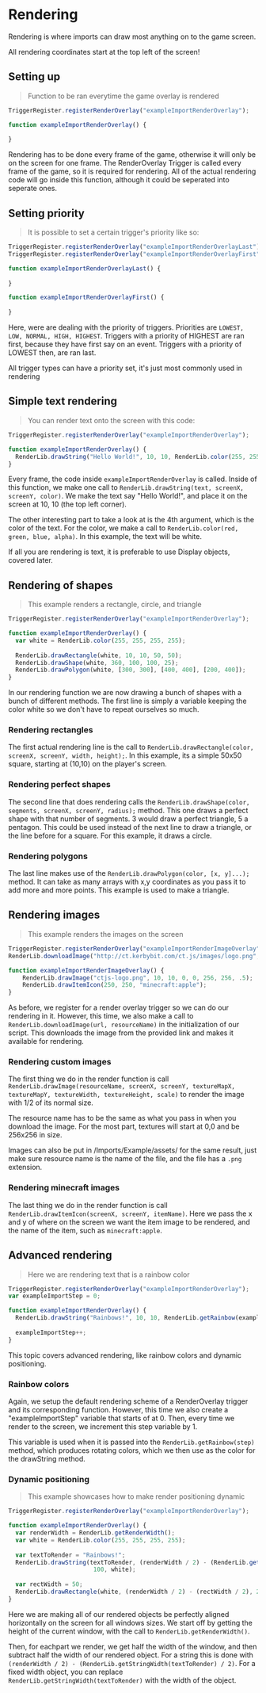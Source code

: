 # Rendering

Rendering is where imports can draw most anything on to the game screen.

<aside class="notice">All rendering coordinates start at the top left of the screen!</aside>

## Setting up

> Function to be ran everytime the game overlay is rendered

```javascript
TriggerRegister.registerRenderOverlay("exampleImportRenderOverlay");

function exampleImportRenderOverlay() {
  
}
```

Rendering has to be done every frame of the game, otherwise it will only be on the screen for one frame.
The RenderOverlay Trigger is called every frame of the game, so it is required for rendering. All of the actual
rendering code will go inside this function, although it could be seperated into seperate ones.

## Setting priority

>It is possible to set a certain trigger's priority like so:

```javascript
TriggerRegister.registerRenderOverlay("exampleImportRenderOverlayLast").setPriority(Priority.LOWEST);
TriggerRegister.registerRenderOverlay("exampleImportRenderOverlayFirst").setPriority(Priority.HIGHEST);

function exampleImportRenderOverlayLast() {
  
}

function exampleImportRenderOverlayFirst() {
  
}
```

Here, were are dealing with the priority of triggers. Priorities are `LOWEST, LOW, NORMAL, HIGH, HIGHEST`.
Triggers with a priority of HIGHEST are ran first, because they have first say on an event. Triggers with a priority of LOWEST
then, are ran last.

<aside class="notice">All trigger types can have a priority set, it's just most commonly used in rendering</aside>

## Simple text rendering

>You can render text onto the screen with this code:

```javascript
TriggerRegister.registerRenderOverlay("exampleImportRenderOverlay");

function exampleImportRenderOverlay() {
  RenderLib.drawString("Hello World!", 10, 10, RenderLib.color(255, 255, 255, 255));
}
```

Every frame, the code inside `exampleImportRenderOverlay` is called. Inside of this function, we make one call
to `RenderLib.drawString(text, screenX, screenY, color)`. We make the text say "Hello World!", and place it on the screen
at 10, 10 (the top left corner).

The other interesting part to take a look at is the 4th argument, which is the color of the
text. For the color, we make a call to `RenderLib.color(red, green, blue, alpha)`. In this example, the text will be white.

<aside class="warning">If all you are rendering is text, it is preferable to use Display objects, covered later.</aside>

## Rendering of shapes

>This example renders a rectangle, circle, and triangle

```javascript
TriggerRegister.registerRenderOverlay("exampleImportRenderOverlay");

function exampleImportRenderOverlay() {
  var white = RenderLib.color(255, 255, 255, 255);
  
  RenderLib.drawRectangle(white, 10, 10, 50, 50);
  RenderLib.drawShape(white, 360, 100, 100, 25);
  RenderLib.drawPolygon(white, [300, 300], [400, 400], [200, 400]);
}
```

In our rendering function we are now drawing a bunch of shapes with a bunch of different methods.
The first line is simply a variable keeping the color white so we don't have to repeat ourselves so much.

### Rendering rectangles

The first actual rendering line is the call to `RenderLib.drawRectangle(color, screenX, screenY, width, height);`.
In this example, its a simple 50x50 square, starting at (10,10) on the player's screen.

### Rendering perfect shapes

The second line that does rendering calls the `RenderLib.drawShape(color, segments, screenX, screenY, radius);` method.
This one draws a perfect shape with that number of segments. 3 would draw a perfect triangle, 5 a pentagon. This could be 
used instead of the next line to draw a triangle, or the line before for a square. For this example, it draws a circle.

### Rendering polygons

The last line makes use of the `RenderLib.drawPolygon(color, [x, y]...);` method. It can take as many arrays with x,y
coordinates as you pass it to add more and more points. This example is used to make a triangle.

## Rendering images

> This example renders the images on the screen

```javascript
TriggerRegister.registerRenderOverlay("exampleImportRenderImageOverlay");
RenderLib.downloadImage("http://ct.kerbybit.com/ct.js/images/logo.png", "ctjs-logo.png");

function exampleImportRenderImageOverlay() {
    RenderLib.drawImage("ctjs-logo.png", 10, 10, 0, 0, 256, 256, .5);
    RenderLib.drawItemIcon(250, 250, "minecraft:apple");
}
```

As before, we register for a render overlay trigger so we can do our rendering in it. However, this time, we also make
a call to `RenderLib.downloadImage(url, resourceName)` in the initialization of our script. This downloads the image from
the provided link and makes it available for rendering.

### Rendering custom images

The first thing we do in the render function is call
`RenderLib.drawImage(resourceName, screenX, screenY, textureMapX, textureMapY, textureWidth, textureHeight, scale)`
to render the image with 1/2 of its normal size.


The resource name has to be the same as what you pass in when you download the image. For the most part, textures will
start at 0,0 and be 256x256 in size.

<aside class="notice">Images can also be put in /Imports/Example/assets/ for the same result, just make sure resource name is
the name of the file, and the file has a <code>.png</code> extension.</aside>

### Rendering minecraft images

The last thing we do in the render function is call `RenderLib.drawItemIcon(screenX, screenY, itemName)`. Here we pass
the x and y of where on the screen we want the item image to be rendered, and the name of the item, such as `minecraft:apple`.

## Advanced rendering

>Here we are rendering text that is a rainbow color

```javascript
TriggerRegister.registerRenderOverlay("exampleImportRenderOverlay");
var exampleImportStep = 0;

function exampleImportRenderOverlay() {
  RenderLib.drawString("Rainbows!", 10, 10, RenderLib.getRainbow(exampleImportStep));
  
  exampleImportStep++;
}
```

This topic covers advanced rendering, like rainbow colors and dynamic positioning.

### Rainbow colors

Again, we setup the default rendering scheme of a RenderOverlay trigger and its corresponding function. However, this
time we also create a "exampleImportStep" variable that starts of at 0. Then, every time we render to the screen, we
increment this step variable by 1.

This variable is used when it is passed into the `RenderLib.getRainbow(step)` method, which produces rotating colors,
which we then use as the color for the drawString method.

### Dynamic positioning

>This example showcases how to make render positioning dynamic

```javascript
TriggerRegister.registerRenderOverlay("exampleImportRenderOverlay");

function exampleImportRenderOverlay() {
  var renderWidth = RenderLib.getRenderWidth();
  var white = RenderLib.color(255, 255, 255, 255);
  
  var textToRender = "Rainbows!";
  RenderLib.drawString(textToRender, (renderWidth / 2) - (RenderLib.getStringWidth(textToRender) / 2),
                        100, white);
  
  var rectWidth = 50;
  RenderLib.drawRectangle(white, (renderWidth / 2) - (rectWidth / 2), 200, rectWidth, 50);
}
```

Here we are making all of our rendered objects be perfectly aligned horizontally on the screen for all windows sizes.
We start off by getting the height of the current window, with the call to `RenderLib.getRenderWidth()`.

Then, for eachpart we render, we get half the width of the window, and then subtract half the width of our rendered object.
For a string this is done with `(renderWidth / 2) - (RenderLib.getStringWidth(textToRender) / 2)`. For a fixed width object,
you can replace `RenderLib.getStringWidth(textToRender)` with the width of the object.